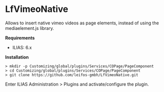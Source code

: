 # LfVimeoNative

Allows to insert native vimeo videos as page elements, instead of using the mediaelement.js library.

**Requirements**

- ILIAS: 6.x


**Installation**


```
> mkdir -p Customizing/global/plugins/Services/COPage/PageComponent
> cd Customizing/global/plugins/Services/COPage/PageComponent
> git clone https://github.com/leifos-gmbh/LfVimeoNative.git
```

Enter ILIAS Administration > Plugins and activate/configure the plugin.
